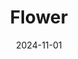 ---  
layout: startup_page  
title: "Flower"  
id: "flower.se"  
permalink: "/flowerflower.se11012024/"  
website: "https://www.flower.se/"  
funding_round: "Series A"  
funding_amount: "€20M"  
investors: "Northzone, Giant Ventures, 82an Invest, Sony Innovation Fund, Thomas von Koch, Sebastian Knutsson"  
about: "Flower offers software and energy storage solutions, using AI-driven software to optimize clean energy supply and demand for grid operators. The company facilitates data sharing among grid operators and has recently acquired Sweden's largest battery portfolio. Flower is planning a pan-European expansion starting in 2025."  
markets: "Energy Tech, AI, Artificial Intelligence (AI), Energy, Energy Efficiency, Energy Management, Hydroelectric, Power Grid"  
hq: "Stockholm, Stockholm County, Sweden"  
founded_year: "2020"  
linkedin: "https://www.linkedin.com/company/flowertechnologies"  
twitter: ""  
instagram: ""  
facebook: ""  
crunchbase: "https://www.crunchbase.com/organization/krafthem"  
pitchbook: "https://pitchbook.com/profiles/company/437911-75"  

date_display: "01-Nov-2024"  
date: "2024-11-01"

# SEO Optimization  
meta_title: "Flower - Series A Funding (€20M)"  
meta_description: "Flower, Flower offers software and energy storage solutions, using AI-driven software to optimize clean energy supply and demand for grid operators. The compa..."  
meta_keywords: "Flower, Energy Tech, AI, Artificial Intelligence (AI), Energy, Energy Efficiency, Energy Management, Hydroelectric, Power Grid, Series A funding"  
canonical_url: "https://startup.projectstartups.com/flowerflower.se11012024/"  
---